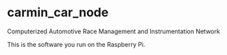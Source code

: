 carmin_car_node
===============

Computerized Automotive Race Management and Instrumentation Network

This is the software you run on the Raspberry Pi.
